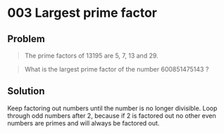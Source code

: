 # 003 Largest prime factor

## Problem
> The prime factors of 13195 are 5, 7, 13 and 29.

> What is the largest prime factor of the number 600851475143 ?

## Solution
Keep factoring out numbers until the number is no longer divisible. Loop through odd numbers after 2, because if 2 is factored out no other even numbers are primes and will always be factored out.
